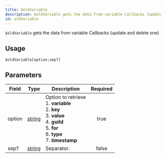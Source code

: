```yaml
---
title: $oldVariable
description: $oldVariable gets the data from variable Callbacks (update and delete one)
id: oldVariable
---
```


`$oldVariable` gets the data from variable Callbacks (update and delete one)

## Usage

```aoi
$oldVariable[option;sep?]
```

## Parameters

| Field  | Type                                                                                              | Description                                                                                                                                                      | Required |
| ------ | ------------------------------------------------------------------------------------------------- | ---------------------------------------------------------------------------------------------------------------------------------------------------------------- | :------: |
| option | [string](https://developer.mozilla.org/en-US/docs/Web/JavaScript/Reference/Global_Objects/String) | Option to retrieve <br /> 1. **variable** <br /> 2. **key** <br /> 3. **value** <br /> 4. **guild** <br /> 5. **for** <br /> 6. **type** <br /> 7. **timestamp** |   true   |
| sep?   | [string](https://developer.mozilla.org/en-US/docs/Web/JavaScript/Reference/Global_Objects/String) | Separator.                                                                                                                                                       |  false   |
